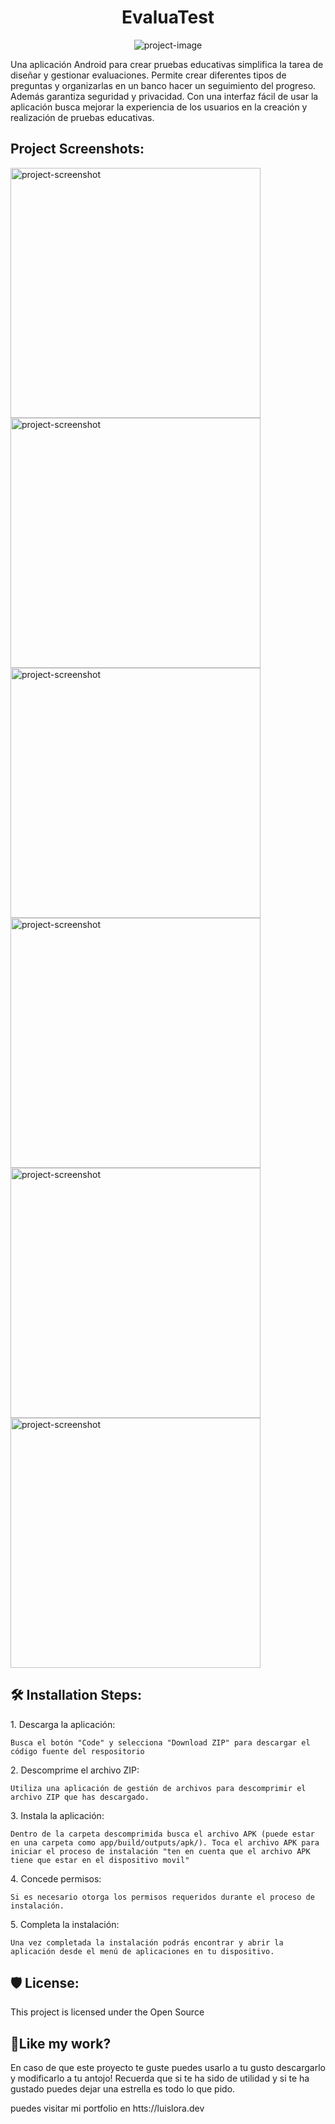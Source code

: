 <h1 align="center" id="title">EvaluaTest</h1>

<p align="center"><img src="https://socialify.git.ci/Lsluislora/EvaluaTest/image?font=Inter&amp;language=1&amp;name=1&amp;owner=1&amp;pattern=Solid&amp;stargazers=1&amp;theme=Dark" alt="project-image"></p>

<p id="description">Una aplicación Android para crear pruebas educativas simplifica la tarea de diseñar y gestionar evaluaciones. Permite crear diferentes tipos de preguntas y organizarlas en un banco hacer un seguimiento del progreso. Además garantiza seguridad y privacidad. Con una interfaz fácil de usar la aplicación busca mejorar la experiencia de los usuarios en la creación y realización de pruebas educativas.</p>

<h2>Project Screenshots:</h2>

<img src="http://luislora.dev/wp-content/uploads/2024/02/HomePage-2.png" alt="project-screenshot" width="400" height="400/">

<img src="http://luislora.dev/wp-content/uploads/2024/02/UserPage.png" alt="project-screenshot" width="400" height="400/">

<img src="http://luislora.dev/wp-content/uploads/2024/02/CreaTestPage-1.png" alt="project-screenshot" width="400" height="400/">

<img src="http://luislora.dev/wp-content/uploads/2024/02/listOfTestPage.png" alt="project-screenshot" width="400" height="400/">

<img src="http://luislora.dev/wp-content/uploads/2024/02/questionsPage.png" alt="project-screenshot" width="400" height="400/">

<img src="http://luislora.dev/wp-content/uploads/2024/02/resultTestPage.png" alt="project-screenshot" width="400" height="400/">

<h2>🛠️ Installation Steps:</h2>

<p>1. Descarga la aplicación:</p>

```
Busca el botón "Code" y selecciona "Download ZIP" para descargar el código fuente del respositorio
```

<p>2. Descomprime el archivo ZIP:</p>

```
Utiliza una aplicación de gestión de archivos para descomprimir el archivo ZIP que has descargado.
```

<p>3. Instala la aplicación:</p>

```
Dentro de la carpeta descomprimida busca el archivo APK (puede estar en una carpeta como app/build/outputs/apk/). Toca el archivo APK para iniciar el proceso de instalación "ten en cuenta que el archivo APK tiene que estar en el dispositivo movil"
```

<p>4. Concede permisos:</p>

```
Si es necesario otorga los permisos requeridos durante el proceso de instalación.
```

<p>5. Completa la instalación:</p>

```
Una vez completada la instalación podrás encontrar y abrir la aplicación desde el menú de aplicaciones en tu dispositivo.
```

<h2>🛡️ License:</h2>

This project is licensed under the Open Source

<h2>💖Like my work?</h2>

En caso de que este proyecto te guste puedes usarlo a tu gusto descargarlo y modificarlo a tu antojo! Recuerda que si te ha sido de utilidad y si te ha gustado puedes dejar una estrella es todo lo que pido.<p>puedes visitar mi portfolio en htts://luislora.dev</p>
